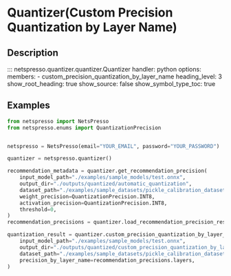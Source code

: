 # Quantizer(Custom Precision Quantization by Layer Name)

## Description

::: netspresso.quantizer.quantizer.Quantizer
    handler: python
    options:
      members:
        - custom_precision_quantization_by_layer_name
      heading_level: 3
      show_root_heading: true
      show_source: false
      show_symbol_type_toc: true

## Examples

```python
from netspresso import NetsPresso
from netspresso.enums import QuantizationPrecision


netspresso = NetsPresso(email="YOUR_EMAIL", password="YOUR_PASSWORD")

quantizer = netspresso.quantizer()

recommendation_metadata = quantizer.get_recommendation_precision(
    input_model_path="./examples/sample_models/test.onnx",
    output_dir="./outputs/quantized/automatic_quantization",
    dataset_path="./examples/sample_datasets/pickle_calibration_dataset_128x128.npy",
    weight_precision=QuantizationPrecision.INT8,
    activation_precision=QuantizationPrecision.INT8,
    threshold=0,
)
recommendation_precisions = quantizer.load_recommendation_precision_result(recommendation_metadata.recommendation_result_path)

quantization_result = quantizer.custom_precision_quantization_by_layer_name(
    input_model_path="./examples/sample_models/test.onnx",
    output_dir="./outputs/quantized/custom_precision_quantization_by_layer_name",
    dataset_path="./examples/sample_datasets/pickle_calibration_dataset_128x128.npy",
    precision_by_layer_name=recommendation_precisions.layers,
)
```
